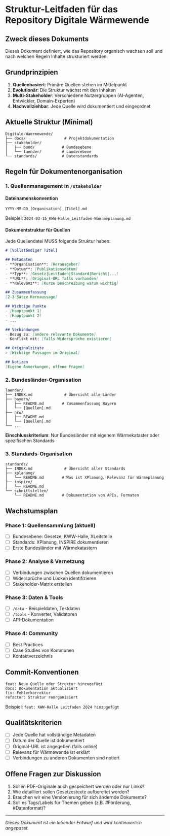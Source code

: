 # Struktur-Leitfaden für das Repository Digitale Wärmewende

## Zweck dieses Dokuments
Dieses Dokument definiert, wie das Repository organisch wachsen soll und nach welchen Regeln Inhalte strukturiert werden.

## Grundprinzipien

1. **Quellenbasiert**: Primäre Quellen stehen im Mittelpunkt
2. **Evolutionär**: Die Struktur wächst mit den Inhalten
3. **Multi-Stakeholder**: Verschiedene Nutzergruppen (AI-Agenten, Entwickler, Domain-Experten)
4. **Nachvollziehbar**: Jede Quelle wird dokumentiert und eingeordnet

## Aktuelle Struktur (Minimal)

```
Digitale-Waermewende/
├── docs/                 # Projektdokumentation
├── stakeholder/         
│   ├── bund/            # Bundesebene
│   └── laender/         # Länderebene
└── standards/           # Datenstandards
```

## Regeln für Dokumentenorganisation

### 1. Quellenmanagement in `/stakeholder`

#### Dateinamenskonvention
```
YYYY-MM-DD_[Organisation]_[Titel].md
```
Beispiel: `2024-03-15_KWW-Halle_Leitfaden-Waermeplanung.md`

#### Dokumentstruktur für Quellen

Jede Quellendatei MUSS folgende Struktur haben:

```markdown
# [Vollständiger Titel]

## Metadaten
- **Organisation**: [Herausgeber]
- **Datum**: [Publikationsdatum]
- **Typ**: [Gesetz|Leitfaden|Standard|Bericht|...]
- **URL**: [Original-URL falls vorhanden]
- **Relevanz**: [Kurze Beschreibung warum wichtig]

## Zusammenfassung
[2-3 Sätze Kernaussage]

## Wichtige Punkte
- [Hauptpunkt 1]
- [Hauptpunkt 2]
- ...

## Verbindungen
- Bezug zu: [andere relevante Dokumente]
- Konflikt mit: [falls Widersprüche existieren]

## Originalzitate
> [Wichtige Passagen im Original]

## Notizen
[Eigene Anmerkungen, offene Fragen]
```

### 2. Bundesländer-Organisation

```
laender/
├── INDEX.md              # Übersicht alle Länder
├── bayern/
│   ├── README.md        # Zusammenfassung Bayern
│   └── [Quellen].md
├── nrw/
│   ├── README.md
│   └── [Quellen].md
└── ...
```

**Einschlusskriterium**: Nur Bundesländer mit eigenem Wärmekataster oder spezifischen Standards

### 3. Standards-Organisation

```
standards/
├── INDEX.md              # Übersicht aller Standards
├── xplanung/
│   └── README.md        # Was ist XPlanung, Relevanz für Wärmeplanung
├── inspire/
│   └── README.md
└── schnittstellen/
    └── README.md        # Dokumentation von APIs, Formaten
```

## Wachstumsplan

### Phase 1: Quellensammlung (aktuell)
- [ ] Bundesebene: Gesetze, KWW-Halle, XLeitstelle
- [ ] Standards: XPlanung, INSPIRE dokumentieren
- [ ] Erste Bundesländer mit Wärmekatastern

### Phase 2: Analyse & Vernetzung
- [ ] Verbindungen zwischen Quellen dokumentieren
- [ ] Widersprüche und Lücken identifizieren
- [ ] Stakeholder-Matrix erstellen

### Phase 3: Daten & Tools
- [ ] `/data` - Beispieldaten, Testdaten
- [ ] `/tools` - Konverter, Validatoren
- [ ] API-Dokumentation

### Phase 4: Community
- [ ] Best Practices
- [ ] Case Studies von Kommunen
- [ ] Kontaktverzeichnis

## Commit-Konventionen

```
feat: Neue Quelle oder Struktur hinzugefügt
docs: Dokumentation aktualisiert
fix: Fehlerkorrektur
refactor: Struktur reorganisiert
```

Beispiel: `feat: KWW-Halle Leitfaden 2024 hinzugefügt`

## Qualitätskriterien

- [ ] Jede Quelle hat vollständige Metadaten
- [ ] Datum der Quelle ist dokumentiert
- [ ] Original-URL ist angegeben (falls online)
- [ ] Relevanz für Wärmewende ist erklärt
- [ ] Verbindungen zu anderen Dokumenten sind notiert

## Offene Fragen zur Diskussion

1. Sollen PDF-Originale auch gespeichert werden oder nur Links?
2. Wie detailliert sollen Gesetzestexte aufbereitet werden?
3. Brauchen wir eine Versionierung für sich ändernde Dokumente?
4. Soll es Tags/Labels für Themen geben (z.B. #Förderung, #Datenformat)?

---
*Dieses Dokument ist ein lebender Entwurf und wird kontinuierlich angepasst.*